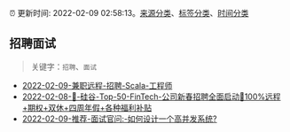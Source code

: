 :alarm_clock: 更新时间: 2022-02-09 02:58:13。[来源分类](../README.md)、[标签分类](../TAGS.md)、[时间分类](../TIMELINE.md)

## 招聘面试


> 关键字：`招聘`、`面试`



- [2022-02-09-兼职远程-招聘-Scala-工程师](https://www.v2ex.com/t/832590) 
- [2022-02-08-🚗-硅谷-Top-50-FinTech-公司新春招聘全面启动🌟100%远程+期权+双休+四周年假+各种福利补贴](https://www.v2ex.com/t/832574) 
- [2022-02-09-推荐-面试官问:-如何设计一个高并发系统?](https://toutiao.io/k/7hrrplb) 